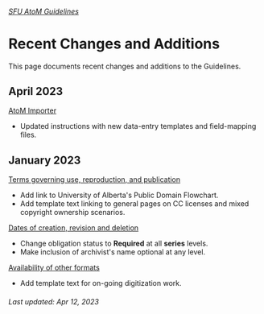 ###### [SFU AtoM Guidelines](README.md)

# Recent Changes and Additions
This page documents recent changes and additions to the Guidelines.

## April 2023
[AtoM Importer](resources/atom-importer.md)
- Updated instructions with new data-entry templates and field-mapping files.

## January 2023
[Terms governing use, reproduction, and publication](archival-description/terms-governing-use.md)
- Add link to University of Alberta's Public Domain Flowchart.
- Add template text linking to general pages on CC licenses and mixed copyright ownership scenarios.

[Dates of creation, revision and deletion](archival-description/dates-creation-revision-deletion.md)
- Change obligation status to **Required** at all **series** levels.
- Make inclusion of archivist's name optional at any level.

[Availability of other formats](archival-description/availability-of-other-formats.md)
- Add template text for on-going digitization work.

###### Last updated: Apr 12, 2023

